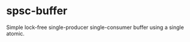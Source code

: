 spsc-buffer
===================

Simple lock-free single-producer single-consumer buffer using a single atomic.

